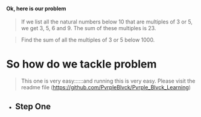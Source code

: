 #### Ok, here is our problem
> If we list all the natural numbers below 10 that are multiples of 3 or 5, we get 3, 5, 6 and 9. The sum of these multiples is 23.

> Find the sum of all the multiples of 3 or 5 below 1000.

# So how do we tackle problem
> This one is very easy::::::and running this is very easy. Please visit the readme file (https://github.com/PvrpleBlvck/Pvrple_Blvck_Learning)
- ## Step One
